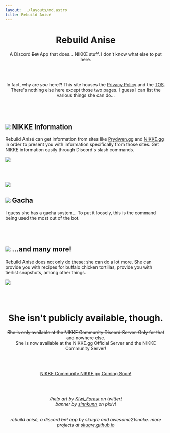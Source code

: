 ```yaml
---
layout: ../layouts/md.astro
title: Rebuild Anisé
---
```


<div style="text-align: center;">

# Rebuild Anise

A Discord ~~Bot~~ App that does... NIKKE stuff. I don't know what else to put here.

<br><br>

In fact, why are *you* here?! This site houses the [Privacy Policy](/rb-anise/privacy/) and the [TOS](/rb-anise/tos/). There's nothing else here except those two pages. I guess I can list the various things she can do...

</div>

<br><br>

<div class="side-wrapper">
<div class="side-element">

<h2><img class="header-img" src="https://cdn.discordapp.com/emojis/1240673618917326978.png" /> NIKKE Information</h2>

Rebuild Anisé can get information from sites like [Prydwen.gg](https://prydwen.gg/nikke/) and [NIKKE.gg](https://nikke.gg/) in order to present you with information specifically from those sites. Get NIKKE information easily through Discord's slash commands.

</div>

<div class="side-element">

![](https://anis.is-ne.at/6AUzMl6ya.png)

</div>
</div>

<br><br>

<div class="side-wrapper">
<div class="side-element">

![](https://anis.is-ne.at/6AUBXJwMd.png)

</div>

<div class="side-element">

<h2><img class="header-img" src="https://cdn.discordapp.com/emojis/1240674643954761740.png" /> Gacha</h2>

I guess she has a gacha system... To put it loosely, this is the command being used the most out of the bot.

</div>
</div>

<br><br>

<div class="side-wrapper">
<div class="side-element">

<h2><img class="header-img" src="https://cdn.discordapp.com/emojis/1240674639894675586.png" /> ...and many more!</h2>

Rebuild Anisé does not only do these; she can do a lot more. She can provide you with recipes for buffalo chicken tortillas, provide you with tierlist snapshots, among other things.

</div>

<div class="side-element">

![](https://anis.is-ne.at/6AUEG_lkx.png)

</div>
</div>

<br><br>

<div style="text-align: center;">

# She isn't publicly available, though.

~~She is only available at the NIKKE Community Discord Server. Only for that and nowhere else.~~<br>
She is now available at the NIKKE.gg Official Server and the NIKKE Community Server!

<br><br>

<div class="button-tray">
<a class="button" href="https://discord.gg/nikke/">
<i class='bx bxl-discord-alt'></i> NIKKE Community
</a>
<a class="button" href="https://nikke.gg/discord/">
<i class='bx bxl-discord-alt'></i> NIKKE.gg
</a>
<a class="button disabled" href="https://github.com/skuqre/rb-anise/
">
<i class='bx bxl-github'></i> Coming Soon!
</a>
</div>

<br><br>

<span class="wtm">

*/help art by [Kiwi_Forest](https://x.com/Kiwi_Forest) on twitter!*<br>
*banner by [sinnkunn](https://www.pixiv.net/en/users/1311119) on pixiv!*<br><br>

*rebuild anisé, a discord ~~bot~~ app by skuqre and awesome21snake. more projects at [skuqre.github.io](https://skuqre.github.io/)*

</span>

<br><br><br><br>

</div>

